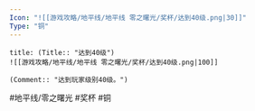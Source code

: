 ```yaml
---
Icon: "![[游戏攻略/地平线/地平线 零之曙光/奖杯/达到40级.png|30]]"
Type: "铜"
---
```

```ad-common-bronze-trophy
title: (Title:: "达到40级")
![[游戏攻略/地平线/地平线 零之曙光/奖杯/达到40级.png|100]]

(Comment:: "达到玩家级别40级。")
```

#地平线/零之曙光 #奖杯 #铜
